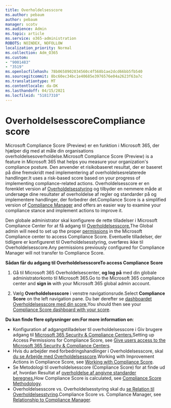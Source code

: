 ```yaml
---
title: Overholdelsesscore
ms.author: pebaum
author: pebaum
manager: scotv
ms.audience: Admin
ms.topic: article
ms.service: o365-administration
ROBOTS: NOINDEX, NOFOLLOW
localization_priority: Normal
ms.collection: Adm_O365
ms.custom:
- "9001483"
- "3519"
ms.openlocfilehash: 78b0658902034560c4f568b1ae2dcd66bb5fb540
ms.sourcegitcommit: 8bc60ec34bc1e40685e3976576e04a2623f63a7c
ms.translationtype: MT
ms.contentlocale: da-DK
ms.lasthandoff: 04/15/2021
ms.locfileid: "51817310"
---
```

# <a name="compliance-score"></a><span data-ttu-id="3db3e-102">Overholdelsesscore</span><span class="sxs-lookup"><span data-stu-id="3db3e-102">Compliance score</span></span>

<span data-ttu-id="3db3e-103">Microsoft Compliance Score (Preview) er en funktion i Microsoft 365, der hjælper dig med at måle din organisations overholdelsesoverholdelse.</span><span class="sxs-lookup"><span data-stu-id="3db3e-103">Microsoft Compliance Score (Preview) is a feature in Microsoft 365 that helps you measure your organization's compliance posture.</span></span> <span data-ttu-id="3db3e-104">Den anvender et risikobaseret resultat, der er baseret på dine fremskridt med implementering af overholdelsesrelaterede handlinger.</span><span class="sxs-lookup"><span data-stu-id="3db3e-104">It uses a risk-based score based on your progress of implementing compliance-related actions.</span></span>   <span data-ttu-id="3db3e-105">Overholdelsesscore er en forenklet version af [Overholdelsesstyring](https://docs.microsoft.com/microsoft-365/compliance/compliance-manager-overview) og tilbyder en nemmere måde at undersøge dine resultater af overholdelse af regler og standarder på og implementere handlinger, der forbedrer det.</span><span class="sxs-lookup"><span data-stu-id="3db3e-105">Compliance Score is a simplified version of [Compliance Manager](https://docs.microsoft.com/microsoft-365/compliance/compliance-manager-overview) and offers an easier way to examine your compliance stance and implement actions to improve it.</span></span> 

<span data-ttu-id="3db3e-106">Den globale administrator skal konfigurere de rette tilladelser i Microsoft Compliance Center for at få adgang til [Overholdelsesscore.](https://docs.microsoft.com/microsoft-365/security/office-365-security/permissions-in-the-security-and-compliance-center)</span><span class="sxs-lookup"><span data-stu-id="3db3e-106">The Global admin will need to set up the proper [permissions](https://docs.microsoft.com/microsoft-365/security/office-365-security/permissions-in-the-security-and-compliance-center) in the Microsoft Compliance center to access Compliance Score.</span></span>  <span data-ttu-id="3db3e-107">Eventuelle tilladelser, der tidligere er konfigureret til Overholdelsesstyring, overføres ikke til Overholdelsesscore.</span><span class="sxs-lookup"><span data-stu-id="3db3e-107">Any permissions previously configured for Compliance Manager will not transfer to Compliance Score.</span></span>

<span data-ttu-id="3db3e-108">**Sådan får du adgang til Overholdelsesscore**</span><span class="sxs-lookup"><span data-stu-id="3db3e-108">**To access Compliance Score**</span></span>

1. <span data-ttu-id="3db3e-109">Gå til Microsoft 365 Overholdelsescenter, **og log på** med din globale administratorkonto til Microsoft 365.</span><span class="sxs-lookup"><span data-stu-id="3db3e-109">Go to the Microsoft 365 compliance center and **sign in** with your Microsoft 365 global admin account.</span></span>

2. <span data-ttu-id="3db3e-110">Vælg **Overholdelsesscore** i venstre navigationsrude.</span><span class="sxs-lookup"><span data-stu-id="3db3e-110">Select **Compliance Score** on the left navigation pane.</span></span> <span data-ttu-id="3db3e-111">Du bør derefter se [dashboardet Overholdelsesscore med din score.](https://docs.microsoft.com/microsoft-365/compliance/compliance-score-setup#understand-the-compliance-score-dashboard)</span><span class="sxs-lookup"><span data-stu-id="3db3e-111">You should then see your [Compliance Score dashboard with your score](https://docs.microsoft.com/microsoft-365/compliance/compliance-score-setup#understand-the-compliance-score-dashboard).</span></span>
 

<span data-ttu-id="3db3e-112">**Du kan finde flere oplysninger om:**</span><span class="sxs-lookup"><span data-stu-id="3db3e-112">**For more information on**:</span></span>

- <span data-ttu-id="3db3e-113">Konfiguration af adgangstilladelser til overholdelsesscore i Giv brugere adgang til [Microsoft 365 Security & Compliance Centers.](https://docs.microsoft.com/microsoft-365/security/office-365-security/grant-access-to-the-security-and-compliance-center)</span><span class="sxs-lookup"><span data-stu-id="3db3e-113">Setting up Access Permissions for Compliance Score, see [Give users access to the Microsoft 365 Security & Compliance Centers](https://docs.microsoft.com/microsoft-365/security/office-365-security/grant-access-to-the-security-and-compliance-center).</span></span>
- <span data-ttu-id="3db3e-114">Hvis du arbejder med forbedringshandlinger i Overholdelsesscore, skal  [du se Arbejde med Overholdelsesscore](https://docs.microsoft.com/microsoft-365/compliance/working-with-compliance-score).</span><span class="sxs-lookup"><span data-stu-id="3db3e-114">Working with Improvement Actions in Compliance Score, see  [Working with Compliance Score](https://docs.microsoft.com/microsoft-365/compliance/working-with-compliance-score).</span></span>
- <span data-ttu-id="3db3e-115">Se Metodologi til overholdelsesscore (Compliance Score) for at finde ud af, hvordan Resultat af [overholdelse af angivne standarder beregnes.](https://docs.microsoft.com/microsoft-365/compliance/compliance-score-methodology)</span><span class="sxs-lookup"><span data-stu-id="3db3e-115">How Compliance Score is calculated, see [Compliance Score Methodology](https://docs.microsoft.com/microsoft-365/compliance/compliance-score-methodology).</span></span>
- <span data-ttu-id="3db3e-116">Overholdelsesscore vs. Overholdelsesstyring skal du [se Relation til Overholdelsesstyring](https://docs.microsoft.com/microsoft-365/compliance/compliance-score#relationship-to-compliance-manager).</span><span class="sxs-lookup"><span data-stu-id="3db3e-116">Compliance Score vs. Compliance Manager, see [Relationship to Compliance Manager](https://docs.microsoft.com/microsoft-365/compliance/compliance-score#relationship-to-compliance-manager).</span></span>

